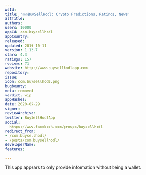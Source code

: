 ```yaml
---
wsId: 
title: '🔥🔥BuySellHodl: Crypto Predictions, Ratings, News'
altTitle: 
authors: 
users: 10000
appId: com.buysellhodl
appCountry: 
released: 
updated: 2019-10-11
version: 1.12.7
stars: 4.3
ratings: 157
reviews: 71
website: http://www.buysellhodlapp.com
repository: 
issue: 
icon: com.buysellhodl.png
bugbounty: 
meta: removed
verdict: wip
appHashes: 
date: 2020-05-29
signer: 
reviewArchive: 
twitter: BuySellHodlApp
social:
- https://www.facebook.com/groups/buysellhodl
redirect_from:
- /com.buysellhodl/
- /posts/com.buysellhodl/
developerName: 
features: 

---
```


This app appears to only provide information without being a wallet.
